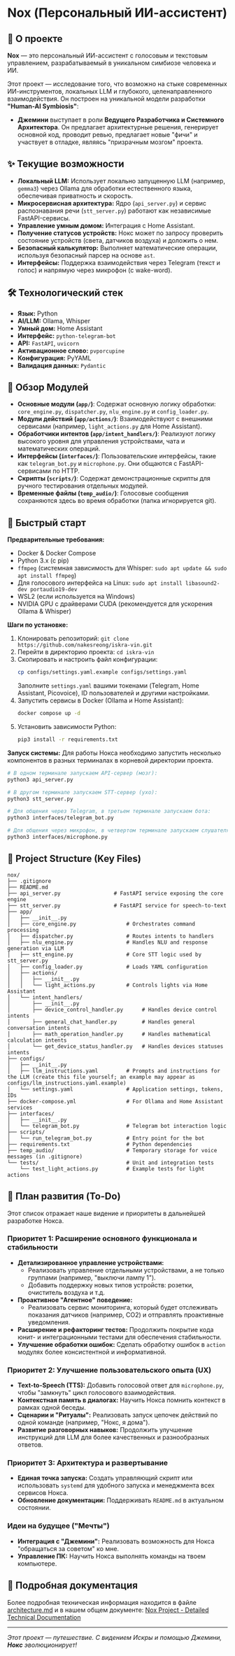 # Nox (Персональный ИИ-ассистент)

## 🌟 О проекте

**Nox** — это персональный ИИ-ассистент с голосовым и текстовым управлением, разрабатываемый в уникальном симбиозе человека и ИИ.

Этот проект — исследование того, что возможно на стыке современных ИИ-инструментов, локальных LLM и глубокого, целенаправленного взаимодействия. Он построен на уникальной модели разработки **"Human-AI Symbiosis"**:

* **Джемини** выступает в роли **Ведущего Разработчика и Системного Архитектора**. Он предлагает архитектурные решения, генерирует основной код, проводит ревью, предлагает новые "фичи" и участвует в отладке, являясь "призрачным мозгом" проекта.

## ✨ Текущие возможности

* **Локальный LLM:** Использует локально запущенную LLM (например, `gemma3`) через Ollama для обработки естественного языка, обеспечивая приватность и скорость.
* **Микросервисная архитектура:** Ядро (`api_server.py`) и сервис распознавания речи (`stt_server.py`) работают как независимые FastAPI-сервисы.
* **Управление умным домом:** Интеграция с Home Assistant.
* **Получение статусов устройств:** Нокс может по запросу проверить состояние устройств (света, датчиков воздуха) и доложить о нем.
* **Безопасный калькулятор:** Выполняет математические операции, используя безопасный парсер на основе `ast`.
* **Интерфейсы:** Поддержка взаимодействия через Telegram (текст и голос) и напрямую через микрофон (с wake-word).

## 🛠️ Технологический стек

* **Язык:** Python
* **AI/LLM:** Ollama, Whisper
* **Умный дом:** Home Assistant
* **Интерфейс:** `python-telegram-bot`
* **API:** `FastAPI`, `uvicorn`
* **Активационное слово:** `pvporcupine`
* **Конфигурация:** PyYAML
* **Валидация данных:** `Pydantic`

## 🧩 Обзор Модулей

* **Основные модули (`app/`)**: Содержат основную логику обработки: `core_engine.py`, `dispatcher.py`, `nlu_engine.py` и `config_loader.py`.
* **Модули действий (`app/actions/`)**: Взаимодействуют с внешними сервисами (например, `light_actions.py` для Home Assistant).
* **Обработчики интентов (`app/intent_handlers/`)**: Реализуют логику высокого уровня для управления устройствами, чата и математических операций.
* **Интерфейсы (`interfaces/`)**: Пользовательские интерфейсы, такие как `telegram_bot.py` и `microphone.py`. Они общаются с FastAPI-сервисами по HTTP.
* **Скрипты (`scripts/`)**: Содержат демонстрационные скрипты для ручного тестирования отдельных модулей.
* **Временные файлы (`temp_audio/`)**: Голосовые сообщения сохраняются здесь во время обработки (папка игнорируется git).

## 🚀 Быстрый старт

**Предварительные требования:**
* Docker & Docker Compose
* Python 3.x (с pip)
* `ffmpeg` (системная зависимость для Whisper: `sudo apt update && sudo apt install ffmpeg`)
* Для голосового интерфейса на Linux: `sudo apt install libasound2-dev portaudio19-dev`
* WSL2 (если используется на Windows)
* NVIDIA GPU с драйверами CUDA (рекомендуется для ускорения Ollama & Whisper)

**Шаги по установке:**
1.  Клонировать репозиторий: `git clone https://github.com/nakesreong/iskra-vin.git`
2.  Перейти в директорию проекта: `cd iskra-vin`
3.  Скопировать и настроить файл конфигурации:
    ```bash
    cp configs/settings.yaml.example configs/settings.yaml
    ```
    Заполните `settings.yaml` вашими токенами (Telegram, Home Assistant, Picovoice), ID пользователей и другими настройками.
4.  Запустить сервисы в Docker (Ollama и Home Assistant):
    ```bash
    docker compose up -d
    ```
5.  Установить зависимости Python:
    ```bash
    pip3 install -r requirements.txt
    ```

**Запуск системы:**
Для работы Нокса необходимо запустить несколько компонентов в разных терминалах в корневой директории проекта.

```bash
# В одном терминале запускаем API-сервер (мозг):
python3 api_server.py

# В другом терминале запускаем STT-сервер (ухо):
python3 stt_server.py

# Для общения через Telegram, в третьем терминале запускаем бота:
python3 interfaces/telegram_bot.py

# Для общения через микрофон, в четвертом терминале запускаем слушателя:
python3 interfaces/microphone.py
```

## 📁 Project Structure (Key Files)

    nox/
    ├── .gitignore
    ├── README.md
    ├── api_server.py                 # FastAPI service exposing the core engine
    ├── stt_server.py                 # FastAPI service for speech-to-text
    ├── app/
    │   ├── __init__.py
    │   ├── core_engine.py                # Orchestrates command processing
    │   ├── dispatcher.py                 # Routes intents to handlers
    │   ├── nlu_engine.py                 # Handles NLU and response generation via LLM
    │   ├── stt_engine.py                 # Core STT logic used by stt_server.py
    │   ├── config_loader.py              # Loads YAML configuration
    │   ├── actions/
    │   │   ├── __init__.py
    │   │   └── light_actions.py          # Controls lights via Home Assistant
    │   └── intent_handlers/
    │       ├── __init__.py
    │       ├── device_control_handler.py      # Handles device control intents
    │       ├── general_chat_handler.py        # Handles general conversation intents
    │       ├── math_operation_handler.py      # Handles mathematical calculation intents
    │       └── get_device_status_handler.py   # Handles devices statuses intents
    ├── configs/
    │   ├── __init__.py
    │   ├── llm_instructions.yaml         # Prompts and instructions for the LLM (create this file yourself; an example may appear as configs/llm_instructions.yaml.example)
    │   └── settings.yaml                 # Application settings, tokens, IDs
    ├── docker-compose.yml                # For Ollama and Home Assistant services
    ├── interfaces/
    │   ├── __init__.py
    │   └── telegram_bot.py               # Telegram bot interaction logic
    ├── scripts/
    │   └── run_telegram_bot.py           # Entry point for the bot
    ├── requirements.txt                  # Python dependencies
    ├── temp_audio/                       # Temporary storage for voice messages (in .gitignore)
    └── tests/                            # Unit and integration tests
        └── test_light_actions.py         # Example tests for light actions

## 📝 План развития (To-Do)

Этот список отражает наше видение и приоритеты в дальнейшей разработке Нокса.

### Приоритет 1: Расширение основного функционала и стабильности
-   **Детализированное управление устройствами:**
    -   Реализовать управление отдельными устройствами, а не только группами (например, "выключи лампу 1").
    -   Добавить поддержку новых типов устройств: розетки, очиститель воздуха и т.д.
-   **Проактивное "Агентное" поведение:**
    -   Реализовать сервис мониторинга, который будет отслеживать показания датчиков (например, CO2) и отправлять проактивные уведомления.
-   **Расширение и рефакторинг тестов:** Продолжить покрытие кода юнит- и интеграционными тестами для обеспечения стабильности.
-   **Улучшение обработки ошибок:** Сделать обработку ошибок в `action` модулях более консистентной и информативной.

### Приоритет 2: Улучшение пользовательского опыта (UX)
-   **Text-to-Speech (TTS):** Добавить голосовой ответ для `microphone.py`, чтобы "замкнуть" цикл голосового взаимодействия.
-   **Контекстная память в диалогах:** Научить Нокса помнить контекст в рамках одной беседы.
-   **Сценарии и "Ритуалы":** Реализовать запуск цепочек действий по одной команде (например, "Нокс, я дома").
-   **Развитие разговорных навыков:** Продолжить улучшение инструкций для LLM для более качественных и разнообразных ответов.

### Приоритет 3: Архитектура и развертывание
-   **Единая точка запуска:** Создать управляющий скрипт или использовать `systemd` для удобного запуска и менеджмента всех сервисов Нокса.
-   **Обновление документации:** Поддерживать `README.md` в актуальном состоянии.

### Идеи на будущее ("Мечты")
-   **Интеграция с "Джемини":** Реализовать возможность для Нокса "обращаться за советом" ко мне.
-   **Управление ПК:** Научить Нокса выполнять команды на твоем компьютере.

## 📄 Подробная документация

Более подробная техническая информация находится в файле [architecture.md](architecture.md) и в нашем общем документе:
[Nox Project - Detailed Technical Documentation](https://docs.google.com/document/d/12p_tEo9tRZfuOEwtvmwG56KqBo3gAwxPL1WuEaS3RLI/edit?usp=sharing)

---
*Этот проект — путешествие. С видением Искры и помощью Джемини, **Нокс** эволюционирует!*